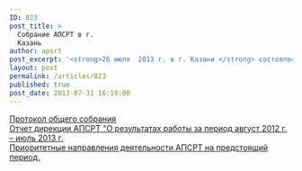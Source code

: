 ```yaml
---
ID: 823
post_title: >
  Cобрание АПСРТ в г.
  Казань
author: apsrt
post_excerpt: '<strong>26 июля  2013 г. в г. Казани </strong> состоялось общее годовое собрание организаций-членов АПСРТ. Собрание прошло при поддержке ОАО Судоходная компания «Татфлот».'
layout: post
permalink: /articles/823
published: true
post_date: 2013-07-31 16:19:00
---
```

[<span style="text-decoration:underline;"> Протокол общего собрания </span>][1]  
[<span style="text-decoration:underline;"> Отчет дирекции АПСРТ "О результатах работы за период август 2012 г. – июль 2013 г.</span>][2]  
[<span style="text-decoration:underline;"> Приоритетные направления деятельности АПСРТ на предстоящий период.</span>][3]

 [1]: http://www.apsrt.ru/docs/ty20.doc
 [2]: http://www.apsrt.ru/docs/ty21.doc
 [3]: http://www.apsrt.ru/docs/ty22.doc